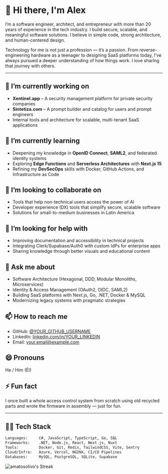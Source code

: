 # 👋 Hi there, I'm Alex

I’m a software engineer, architect, and entrepreneur with more than 20 years of experience in the tech industry. I build secure, scalable, and meaningful software solutions. I believe in simple code, strong architecture, and human-centered design.

Technology for me is not just a profession — it’s a passion. From reverse-engineering hardware as a teenager to designing SaaS platforms today, I’ve always pursued a deeper understanding of how things work. I love sharing that journey with others.

---

## 🔭 I’m currently working on

- **Xentinel.app** – A security management platform for private security companies  
- **Sintetiza.com** – A prompt builder and catalog for users and prompt engineers  
- Internal tools and architecture for scalable, multi-tenant SaaS applications  

## 🌱 I’m currently learning

- Deepening my knowledge in **OpenID Connect**, **SAML2**, and federated identity systems  
- Exploring **Edge Functions** and **Serverless Architectures** with **Next.js 15**  
- Refining my **DevSecOps** skills with Docker, GitHub Actions, and Infrastructure as Code  

## 👯 I’m looking to collaborate on

- Tools that help non-technical users access the power of AI  
- Developer experience (DX) tools that simplify secure, scalable software  
- Solutions for small-to-medium businesses in Latin America  

## 🤔 I’m looking for help with

- Improving documentation and accessibility in technical projects  
- Integrating Clerk/Supabase/Auth0 with custom IdPs for enterprise apps  
- Sharing knowledge through better visuals and educational content  

## 💬 Ask me about

- Software Architecture (Hexagonal, DDD, Modular Monoliths, Microservices)  
- Identity & Access Management (OAuth2, OIDC, SAML2)  
- Building SaaS platforms with Next.js, Go, .NET, Docker & MySQL  
- Modernizing legacy systems with pragmatic strategies  

## 📫 How to reach me

- GitHub: [@YOUR_GITHUB_USERNAME](https://github.com/YOUR_GITHUB_USERNAME)  
- LinkedIn: [linkedin.com/in/YOUR_LINKEDIN](https://linkedin.com/in/YOUR_LINKEDIN)  
- Email: your.email@example.com  

## 😄 Pronouns

He / Him (Él)

## ⚡ Fun fact

I once built a whole access control system from scratch using old recycled parts and wrote the firmware in assembly — just for fun.

---

## 👨‍💻 Tech Stack

```bash
Languages:     C#, JavaScript, TypeScript, Go, SQL  
Frameworks:    .NET, Node.js, React, Next.js, Nuxt  
Tools:         Docker, Git, Redis, TailwindCSS, Vite, Sentry  
Cloud/Infra:   Azure, Vercel, NGINX, CI/CD Pipelines  
Databases:     MySQL, PostgreSQL, SQLite, Supabase
```

![amatosolivo's Streak](https://github-readme-streak-stats.herokuapp.com/?user=amatosolivo&theme=vue-dark&hide_border=true)
